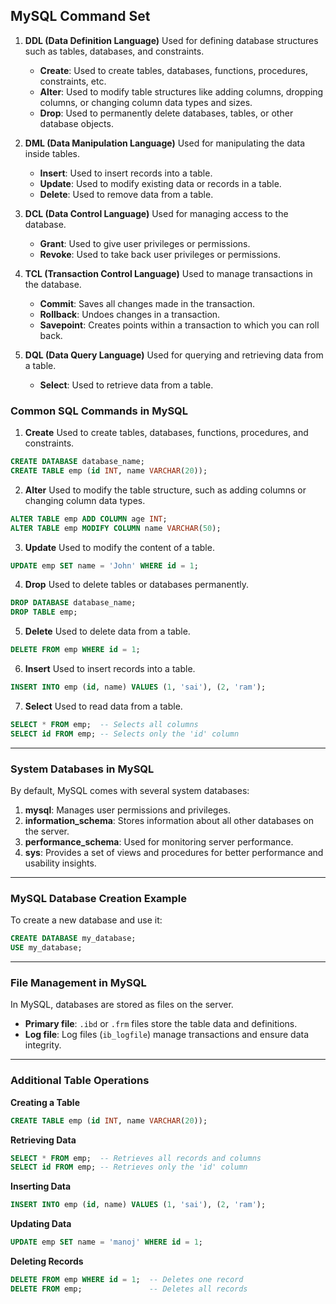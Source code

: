 
## MySQL Command Set

1. **DDL (Data Definition Language)**
Used for defining database structures such as tables, databases, and constraints.

   - **Create**: Used to create tables, databases, functions, procedures, constraints, etc.
   - **Alter**: Used to modify table structures like adding columns, dropping columns, or changing column data types and sizes.
   - **Drop**: Used to permanently delete databases, tables, or other database objects.

1. **DML (Data Manipulation Language)**
Used for manipulating the data inside tables.

   - **Insert**: Used to insert records into a table.
   - **Update**: Used to modify existing data or records in a table.
   - **Delete**: Used to remove data from a table.

1. **DCL (Data Control Language)**
Used for managing access to the database.

   - **Grant**: Used to give user privileges or permissions.
   - **Revoke**: Used to take back user privileges or permissions.

1. **TCL (Transaction Control Language)**
Used to manage transactions in the database.

   - **Commit**: Saves all changes made in the transaction.
   - **Rollback**: Undoes changes in a transaction.
   - **Savepoint**: Creates points within a transaction to which you can roll back.

1. **DQL (Data Query Language)**
Used for querying and retrieving data from a table.

   - **Select**: Used to retrieve data from a table.


### Common SQL Commands in MySQL

1. **Create**
Used to create tables, databases, functions, procedures, and constraints.

```sql
CREATE DATABASE database_name;
CREATE TABLE emp (id INT, name VARCHAR(20));
```

2. **Alter**
Used to modify the table structure, such as adding columns or changing column data types.

```sql
ALTER TABLE emp ADD COLUMN age INT;
ALTER TABLE emp MODIFY COLUMN name VARCHAR(50);
```

3. **Update**
Used to modify the content of a table.

```sql
UPDATE emp SET name = 'John' WHERE id = 1;
```

4. **Drop**
Used to delete tables or databases permanently.

```sql
DROP DATABASE database_name;
DROP TABLE emp;
```

5. **Delete**
Used to delete data from a table.

```sql
DELETE FROM emp WHERE id = 1;
```

6. **Insert**
Used to insert records into a table.

```sql
INSERT INTO emp (id, name) VALUES (1, 'sai'), (2, 'ram');
```

7. **Select**
Used to read data from a table.

```sql
SELECT * FROM emp;  -- Selects all columns
SELECT id FROM emp; -- Selects only the 'id' column
```

---

### System Databases in MySQL

By default, MySQL comes with several system databases:

1. **mysql**: Manages user permissions and privileges.
2. **information_schema**: Stores information about all other databases on the server.
3. **performance_schema**: Used for monitoring server performance.
4. **sys**: Provides a set of views and procedures for better performance and usability insights.

---

### MySQL Database Creation Example

To create a new database and use it:

```sql
CREATE DATABASE my_database;
USE my_database;
```

---

### File Management in MySQL

In MySQL, databases are stored as files on the server.

- **Primary file**: `.ibd` or `.frm` files store the table data and definitions.
- **Log file**: Log files (`ib_logfile`) manage transactions and ensure data integrity.

---

### Additional Table Operations

**Creating a Table**

```sql
CREATE TABLE emp (id INT, name VARCHAR(20));
```

**Retrieving Data**

```sql
SELECT * FROM emp;  -- Retrieves all records and columns
SELECT id FROM emp; -- Retrieves only the 'id' column
```

**Inserting Data**

```sql
INSERT INTO emp (id, name) VALUES (1, 'sai'), (2, 'ram');
```

**Updating Data**

```sql
UPDATE emp SET name = 'manoj' WHERE id = 1;
```

**Deleting Records**

```sql
DELETE FROM emp WHERE id = 1;  -- Deletes one record
DELETE FROM emp;               -- Deletes all records
```